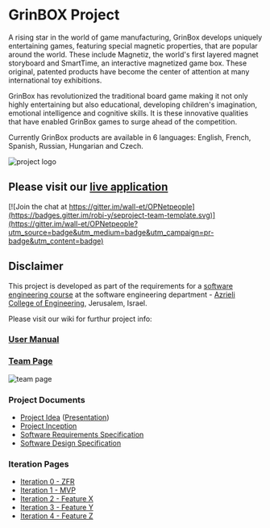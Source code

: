 # GrinBOX Project

A rising star in the world of game manufacturing, GrinBox develops uniquely entertaining games, featuring special magnetic properties, that are popular around the world. These include Magnetiz, the world's first layered magnet storyboard and SmartTime, an interactive magnetized game box. These original, patented products have become the center of attention at many international toy exhibitions.
 
GrinBox has revolutionized the traditional board game making it not only highly entertaining but also educational, developing children's imagination, emotional intelligence and cognitive skills. It is these innovative qualities that have enabled GrinBox games to surge ahead of the competition.
 
Currently GrinBox products are available in 6 languages: English, French, Spanish, Russian, Hungarian and Czech.

![project logo](https://github.com/avigailab/Sugia/blob/master/images/logo.png)

## Please visit our [live application](http://grinbox.azurewebsites.net)


[![Join the chat at https://gitter.im/wall-et/OPNetpeople](https://badges.gitter.im/robi-y/seproject-team-template.svg)](https://gitter.im/wall-et/OPNetpeople?utm_source=badge&utm_medium=badge&utm_campaign=pr-badge&utm_content=badge)

## Disclaimer
This project is developed as part of the requirements for a [software engineering course](https://github.com/jce-il/se-class/wiki) at the software engineering department - [Azrieli College of Engineering](http://www.jce.ac.il/), Jerusalem, Israel.

Please visit our wiki for furthur project info: 

### [User Manual](../../wiki/user-manual) 

### [Team Page](../../wiki/team)
![team page](https://github.com/avigailab/Sugia/blob/master/images/team.jpg)
### Project Documents
- [Project Idea](https://github.com/avigailab/GrinBOX/blob/master/doc/%D7%9E%D7%A1%D7%9E%D7%9A%20%D7%A4%D7%A8%D7%95%D7%99%D7%A7%D7%98.docx) ([Presentation](https://github.com/avigailab/GrinBOX/blob/master/doc/Presentation-embedded.ppsx))
- [Project Inception](../../wiki/inception)
- [Software Requirements Specification](../../wiki/srs)
- [Software Design Specification](../../wiki/sds)

### Iteration Pages
- [Iteration 0 - ZFR](../../wiki/iter0-zfr)
- [Iteration 1 - MVP]()
- [Iteration 2 - Feature X]()
- [Iteration 3 - Feature Y]()
- [Iteration 4 - Feature Z]()



